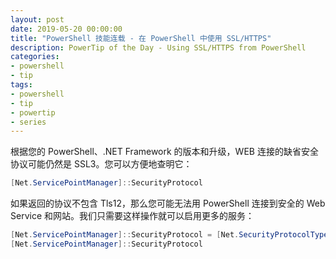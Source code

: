 ```yaml
---
layout: post
date: 2019-05-20 00:00:00
title: "PowerShell 技能连载 - 在 PowerShell 中使用 SSL/HTTPS"
description: PowerTip of the Day - Using SSL/HTTPS from PowerShell
categories:
- powershell
- tip
tags:
- powershell
- tip
- powertip
- series
---
```

根据您的 PowerShell、.NET Framework 的版本和升级，WEB 连接的缺省安全协议可能仍然是 SSL3。您可以方便地查明它：

```powershell
[Net.ServicePointManager]::SecurityProtocol
```

如果返回的协议不包含 Tls12，那么您可能无法用 PowerShell 连接到安全的 Web Service 和网站。我们只需要这样操作就可以启用更多的服务：

```powershell
[Net.ServicePointManager]::SecurityProtocol = [Net.SecurityProtocolType]::Ssl3 -bor [Net.SecurityProtocolType]::Tls -bor [Net.SecurityProtocolType]::Tls11 -bor [Net.SecurityProtocolType]::Tls12
[Net.ServicePointManager]::SecurityProtocol
```

<!--本文国际来源：[Using SSL/HTTPS from PowerShell](https://community.idera.com/database-tools/powershell/powertips/b/tips/posts/using-ssl-https-from-powershell)-->

